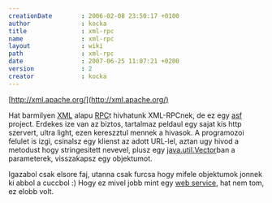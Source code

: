 ```yaml
---
creationDate        : 2006-02-08 23:50:17 +0100 
author              : kocka 
title               : xml-rpc 
name                : xml-rpc 
layout              : wiki 
path                : xml-rpc 
date                : 2007-06-25 11:07:21 +0200 
version             : 2 
creator             : kocka 
---
```

[http://xml.apache.org/](http://xml.apache.org/)

Hat barmilyen [XML](XML.html) alapu [RPC](RPC.html)t hivhatunk XML-RPCnek, de ez egy [asf](ASF.html) project.  Erdekes ize van az biztos, tartalmaz peldaul egy sajat kis http szervert, ultra light, ezen kereszztul mennek a hivasok. A programozoi felulet is izgi, csinalsz egy klienst az adott URL-lel, aztan ugy hivod a metodust hogy stringesitett nevevel, plusz egy [java.util.Vector](http://docs.oracle.com/javase/7/docs/api/java/util/Vector.html)ban a parameterek, visszakapsz egy objektumot.

Igazabol csak elsore faj, utanna csak furcsa hogy mifele objektumok jonnek ki abbol a cuccbol :) Hogy ez mivel jobb mint egy [web service](Missing.html), hat nem tom, ez elobb volt.


